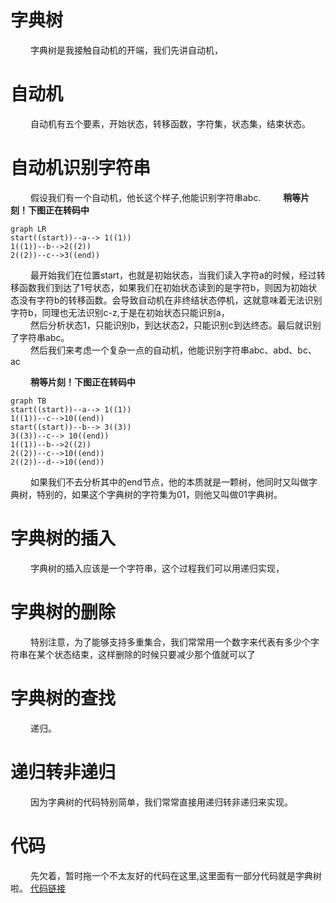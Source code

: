 
# 字典树
&emsp;&emsp; 字典树是我接触自动机的开端，我们先讲自动机，

# 自动机
&emsp;&emsp; 自动机有五个要素，开始状态，转移函数，字符集，状态集，结束状态。

# 自动机识别字符串
&emsp;&emsp; 假设我们有一个自动机，他长这个样子,他能识别字符串abc.
&emsp;&emsp; **稍等片刻！下图正在转码中**
```mermaid
graph LR
start((start))--a--> 1((1))
1((1))--b-->2((2))
2((2))--c-->3((end))
```
&emsp;&emsp; 最开始我们在位置start，也就是初始状态，当我们读入字符a的时候，经过转移函数我们到达了1号状态，如果我们在初始状态读到的是字符b，则因为初始状态没有字符b的转移函数。会导致自动机在非终结状态停机，这就意味着无法识别字符b，同理也无法识别c-z,于是在初始状态只能识别a，<br>
&emsp;&emsp; 然后分析状态1，只能识别b，到达状态2，只能识别c到达终态。最后就识别了字符串abc。<br>
&emsp;&emsp; 然后我们来考虑一个复杂一点的自动机，他能识别字符串abc、abd、bc、ac<br>

&emsp;&emsp; **稍等片刻！下图正在转码中**
```mermaid
graph TB
start((start))--a--> 1((1))
1((1))--c-->10((end))
start((start))--b--> 3((3))
3((3))--c--> 10((end))
1((1))--b-->2((2))
2((2))--c-->10((end))
2((2))--d-->10((end))
```
&emsp;&emsp; 如果我们不去分析其中的end节点，他的本质就是一颗树，他同时又叫做字典树，特别的，如果这个字典树的字符集为01，则他又叫做01字典树。

# 字典树的插入
&emsp;&emsp; 字典树的插入应该是一个字符串，这个过程我们可以用递归实现，
# 字典树的删除
&emsp;&emsp; 特别注意，为了能够支持多重集合，我们常常用一个数字来代表有多少个字符串在某个状态结束，这样删除的时候只要减少那个值就可以了
# 字典树的查找
&emsp;&emsp; 递归。
# 递归转非递归
&emsp;&emsp; 因为字典树的代码特别简单，我们常常直接用递归转非递归来实现。
# 代码
&emsp;&emsp; 先欠着，暂时拖一个不太友好的代码在这里,这里面有一部分代码就是字典树啦。
[代码链接](https://fightinggg.github.io/ACM/stencil/string/AC自动机.html)
